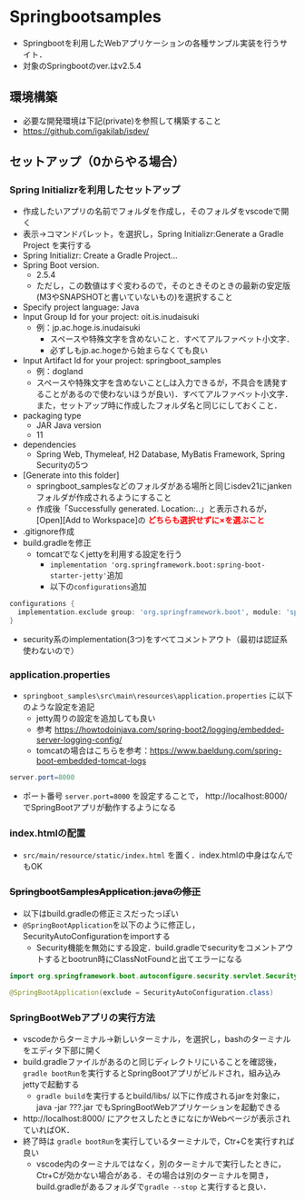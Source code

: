 # Springbootsamples
- Springbootを利用したWebアプリケーションの各種サンプル実装を行うサイト．
- 対象のSpringbootのver.はv2.5.4


## 環境構築
- 必要な開発環境は下記(private)を参照して構築すること
- https://github.com/igakilab/isdev/


## セットアップ（0からやる場合）
### Spring Initializrを利用したセットアップ
- 作成したいアプリの名前でフォルダを作成し，そのフォルダをvscodeで開く
- 表示->コマンドパレット，を選択し，Spring Initializr:Generate a Gradle Project を実行する
- Spring Initializr: Create a Gradle Project...
- Spring Boot version.
  - 2.5.4
  - ただし，この数値はすぐ変わるので，そのときそのときの最新の安定版(M3やSNAPSHOTと書いていないもの)を選択すること
- Specify project language: Java
- Input Group Id for your project: oit.is.inudaisuki
   - 例：jp.ac.hoge.is.inudaisuki
     - スペースや特殊文字を含めないこと．すべてアルファベット小文字．
     - 必ずしもjp.ac.hogeから始まらなくても良い
- Input Artifact Id for your project: springboot_samples
   - 例：dogland
   - スペースや特殊文字を含めないこと(_は入力できるが，不具合を誘発することがあるので使わないほうが良い)．すべてアルファベット小文字．また，セットアップ時に作成したフォルダ名と同じにしておくこと．
- packaging type
  - JAR
  Java version
  - 11
- dependencies
  - Spring Web, Thymeleaf, H2 Database, MyBatis Framework, Spring Securityの5つ
- [Generate into this folder]
  - springboot_samplesなどのフォルダがある場所と同じisdev21にjankenフォルダが作成されるようにすること
  - 作成後「Successfully generated. Location:..」と表示されるが，[Open][Add to Workspace]の **<span style="color:red">どちらも選択せずに×を選ぶこと</span>**
- .gitignore作成
- build.gradleを修正
  - tomcatでなくjettyを利用する設定を行う
     - `implementation 'org.springframework.boot:spring-boot-starter-jetty'`追加
     - 以下の`configurations`追加
```gradle
configurations {
  implementation.exclude group: 'org.springframework.boot', module: 'spring-boot-starter-tomcat'
}
```
  - security系のimplementation(3つ)をすべてコメントアウト（最初は認証系使わないので）


### application.properties
- `springboot_samples\src\main\resources\application.properties` に以下のような設定を追記
  - jetty周りの設定を追加しても良い
  - 参考 https://howtodoinjava.com/spring-boot2/logging/embedded-server-logging-config/
  - tomcatの場合はこちらを参考：https://www.baeldung.com/spring-boot-embedded-tomcat-logs

```java
server.port=8000
```

- ポート番号 `server.port=8000` を設定することで， http://localhost:8000/ でSpringBootアプリが動作するようになる

### index.htmlの配置
- `src/main/resource/static/index.html` を置く．index.htmlの中身はなんでもOK

### ~~SpringbootSamplesApplication.javaの修正~~
- 以下はbuild.gradleの修正ミスだったっぽい
- `@SpringBootApplication`を以下のように修正し，SecurityAutoConfigurationをimportする
  - Security機能を無効にする設定．build.gradleでsecurityをコメントアウトするとbootrun時にClassNotFoundと出てエラーになる

```java
import org.springframework.boot.autoconfigure.security.servlet.SecurityAutoConfiguration;

@SpringBootApplication(exclude = SecurityAutoConfiguration.class)
```

### SpringBootWebアプリの実行方法
- vscodeからターミナル->新しいターミナル，を選択し，bashのターミナルをエディタ下部に開く
- build.gradleファイルがあるのと同じディレクトリにいることを確認後，`gradle bootRun`を実行するとSpringBootアプリがビルドされ，組み込みjettyで起動する
  - `gradle build`を実行するとbuild/libs/ 以下に作成されるjarを対象に，java -jar ???.jar でもSpringBootWebアプリケーションを起動できる
- http://localhost:8000/ にアクセスしたときになにかWebページが表示されていればOK．
- 終了時は `gradle bootRun`を実行しているターミナルで，Ctr+Cを実行すれば良い
  - vscode内のターミナルではなく，別のターミナルで実行したときに，Ctr+Cが効かない場合がある．その場合は別のターミナルを開き，build.gradleがあるフォルダで`gradle --stop` と実行すると良い．
